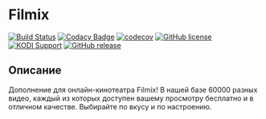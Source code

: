 # Filmix

[![Build Status](https://img.shields.io/travis/vlmaksime/plugin.video.filmix/develop.svg)](https://travis-ci.org/vlmaksime/plugin.video.filmix)
[![Codacy Badge](https://img.shields.io/codacy/grade/22c299cda4324dbbbb051df27eccc93b/develop.svg)](https://www.codacy.com/app/vlmaksime/plugin.video.filmix)
[![codecov](https://img.shields.io/codecov/c/github/vlmaksime/plugin.video.filmix/develop.svg)](https://codecov.io/gh/vlmaksime/plugin.video.filmix/branch/develop)
[![GitHub license](https://img.shields.io/github/license/vlmaksime/plugin.video.filmix.svg)](https://github.com/vlmaksime/plugin.video.filmix/blob/master/LICENSE)
[![KODI Support](https://img.shields.io/badge/KODI-14%2B-yellowgreen.svg)](https://kodi.tv/)
[![GitHub release](https://img.shields.io/github/release/vlmaksime/plugin.video.filmix.svg)](https://github.com/vlmaksime/plugin.video.filmix/releases)

## Описание

Дополнение для онлайн-кинотеатра Filmix! В нашей базе 60000 разных видео, каждый из которых доступен вашему просмотру бесплатно и в отличном качестве. Выбирайте по вкусу и по настроению.
